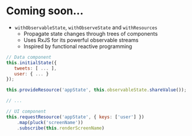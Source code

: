 # Coming soon...

- `withObservableState`, `withObserveState` and `withResources`
    - Propagate state changes through trees of components
    - Uses RxJS for its powerful observable streams
    - Inspired by functional reactive programming

```js
// Data component
this.initialState({
   tweets: [ ... ],
   user: { ... }
});

this.provideResource('appState', this.observableState.shareValue());

// ...

// UI component
this.requestResource('appState', { keys: ['user'] })
    .map(pluck('screenName'))
    .subscribe(this.renderScreenName)
```
